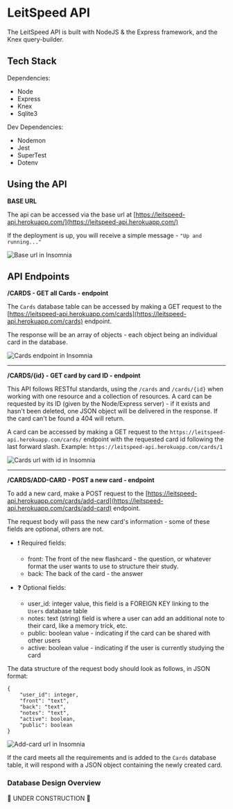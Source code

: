 # LeitSpeed API 

The LeitSpeed API is built with NodeJS & the Express framework, and the Knex query-builder. 

## Tech Stack 

Dependencies: 
- Node 
- Express 
- Knex 
- Sqlite3 

Dev Dependencies:
- Nodemon 
- Jest 
- SuperTest 
- Dotenv  

## Using the API

**BASE URL** 

The api can be accessed via the base url at [https://leitspeed-api.herokuapp.com/](https://leitspeed-api.herokuapp.com/)

If the deployment is up, you will receive a simple message - `"Up and running..."`

![Base url in Insomnia](https://i.ibb.co/gWpHMGq/leitspeed-base-URL.jpg)

## API Endpoints

**/CARDS - GET all Cards - endpoint**

The `Cards` database table can be accessed by making a GET request to the [https://leitspeed-api.herokuapp.com/cards](https://leitspeed-api.herokuapp.com/cards) endpoint. 

The response will be an array of objects - each object being an individual card in the database. 

![Cards endpoint in Insomnia](https://i.ibb.co/7y08rcv/leitspeed-cards-URL.jpg)

----

**/CARDS/{id} - GET card by card ID - endpoint**

This API follows RESTful standards, using the `/cards` and `/cards/{id}` when working with one resource and a collection of resources. A card can be requested by its ID (given by the Node/Express server) - if it exists and hasn't been deleted, one JSON object will be delivered in the response. If the card can't be found a 404 will return. 

A card can be accessed by making a GET request to the `https://leitspeed-api.herokuapp.com/cards/` endpoint with the requested card id following the last forward slash. Example: `https://leitspeed-api.herokuapp.com/cards/1` 

![Cards url with id in Insomnia](https://i.ibb.co/2d1n9G7/leitspeed-card-ID.jpg)

----

**/CARDS/ADD-CARD - POST a new card - endpoint** 

To add a new card, make a POST request to the [https://leitspeed-api.herokuapp.com/cards/add-card](https://leitspeed-api.herokuapp.com/cards/add-card) endpoint. 

The request body will pass the new card's information - some of these fields are optional, others are not. 

* ❗ Required fields: 
    - front: The front of the new flashcard - the question, or whatever format the user wants to use to structure their study. 
    - back: The back of the card - the answer

* ❓ Optional fields: 
    - user_id: integer value, this field is a FOREIGN KEY linking to the `Users` database table
    - notes: text (string) field is where a user can add an additional note to their card, like a memory trick, etc. 
    - public: boolean value - indicating if the card can be shared with other users 
    - active: boolean value - indicating if the user is currently studying the card 

The data structure of the request body should look as follows, in JSON format: 

```
{
	"user_id": integer, 
	"front": "text", 
	"back": "text", 
	"notes": "text",
	"active": boolean, 
	"public": boolean
}
```
![Add-card url in Insomnia](https://i.ibb.co/wBDHSqY/leitspeed-add-Card.jpg)

If the card meets all the requirements and is added to the `Cards` database table, it will respond with a JSON object containing the newly created card. 





### Database Design Overview

🚧 UNDER CONSTRUCTION 🚧
